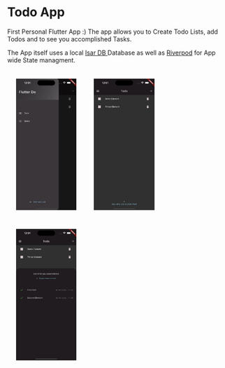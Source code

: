 # Todo App

First Personal Flutter App :)
The app allows you to Create Todo Lists, add Todos and to see you accomplished Tasks.

The App itself uses a local [Isar DB ](https://isar.dev/de/) Database as well as [Riverpod](https://riverpod.dev/de/) for App wide State managment.

<img src="./readme-images/Simulator%20Screenshot%20-%20iPhone%2014%20Pro%20Max%20-%202023-06-06%20at%2012.01.16.png" style="height: 300px; margin: 20px;"><img src="./readme-images/Simulator%20Screenshot%20-%20iPhone%2014%20Pro%20Max%20-%202023-06-06%20at%2012.01.23.png" style="height: 300px; margin: 20px;"><img src="./readme-images/Simulator%20Screenshot%20-%20iPhone%2014%20Pro%20Max%20-%202023-06-06%20at%2012.01.27.png"   style="height: 300px; margin: 20px;">
